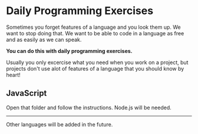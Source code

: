 # Daily Programming Exercises

Sometimes you forget features of a language and you look them up. We want to stop doing that. We want to be able to code in a language as free and as easily as we can speak.

**You can do this with daily programming exercises.**

Usually you only excercise what you need when you work on a project, but projects don't use alot of features of a language that you should know by heart!

## JavaScript

Open that folder and follow the instructions. Node.js will be needed.

---

Other languages will be added in the future.

